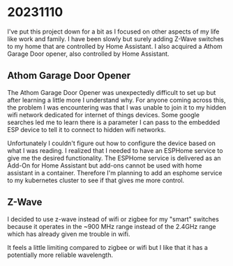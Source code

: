 # 20231110

I've put this project down for a bit as I focused on other aspects of my life like work and family. I have been slowly
but surely adding Z-Wave switches to my home that are controlled by Home Assistant. I also acquired a Athom Garage Door
opener, also controlled by Home Assistant.

## Athom Garage Door Opener
The Athom Garage Door Opener was unexpectedly difficult to set up but after learning a little more I understand why. For
anyone coming across this, the problem I was encountering was that I was unable to join it to my hidden wifi network
dedicated for internet of things devices. Some google searches led me to learn there is a parameter I can pass to the
embedded ESP device to tell it to connect to hidden wifi networks.

Unfortunately I couldn't figure out how to configure the device based on what I was reading. I realized that I needed to
have an ESPHome service to give me the desired functionality. The ESPHome service is delivered as an Add-On for Home
Assistant but add-ons cannot be used with home assistant in a container. Therefore I'm planning to add an esphome
service to my kubernetes cluster to see if that gives me more control.

## Z-Wave

I decided to use z-wave instead of wifi or zigbee for my "smart" switches because it operates in the ~900 MHz range
instead of the 2.4GHz range which has already given me trouble in wifi.

It feels a little limiting compared to zigbee or wifi but I like that it has a potentially more reliable wavelength.
